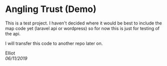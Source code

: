 # Angling Trust (Demo)

This is a test project. I haven't decided where it would be best to include the map code yet (laravel api or wordpress) so for now this is just for testing of the api.

I will transfer this code to another repo later on.

Elliot  
*06/11/2019*
